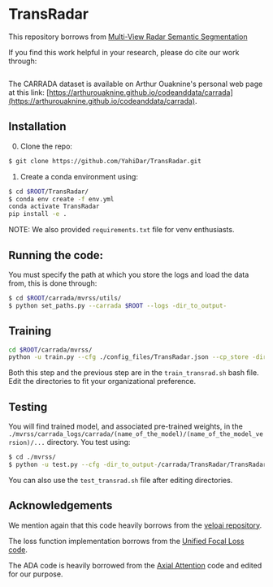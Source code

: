 # TransRadar


This repository borrows from [Multi-View Radar Semantic Segmentation](https://github.com/valeoai/MVRSS)

If you find this work helpful in your research, please do cite our work through:

```
```


The CARRADA dataset is available on Arthur Ouaknine's personal web page at this link: [https://arthurouaknine.github.io/codeanddata/carrada](https://arthurouaknine.github.io/codeanddata/carrada).


## Installation

0. Clone the repo:

```bash
$ git clone https://github.com/YahiDar/TransRadar.git
```

1. Create a conda environment using:

```bash
$ cd $ROOT/TransRadar/
$ conda env create -f env.yml
conda activate TransRadar
pip install -e .
```

NOTE: We also provided `requirements.txt` file for venv enthusiasts.

## Running the code:

You must specify the path at which you store the logs and load the data from, this is done through:

```bash
$ cd $ROOT/carrada/mvrss/utils/
$ python set_paths.py --carrada $ROOT --logs -dir_to_output-
```

## Training

```bash
cd $ROOT/carrada/mvrss/ 
python -u train.py --cfg ./config_files/TransRadar.json --cp_store -dir_to_checkpoint_store-
```

Both this step and the previous step are in the ```train_transrad.sh``` bash file. Edit the directories to fit your organizational preference.

## Testing

You will find trained model, and associated pre-trained weights, in the ```./mvrss/carrada_logs/carrada/(name_of_the_model)/(name_of_the_model_version)/...``` directory. You test using:

```bash
$ cd ./mvrss/ 
$ python -u test.py --cfg -dir_to_output-/carrada/TransRadar/TransRadar_1/config.json
```

You can also use the ```test_transrad.sh``` file after editing directories.

## Acknowledgements

We mention again that this code heavily borrows from the [veloai repository](https://github.com/valeoai/MVRSS). 

The loss function implementation borrows from the [Unified Focal Loss code](https://github.com/mlyg/unified-focal-loss).

The ADA code is heavily borrowed from the [Axial Attention](https://github.com/lucidrains/axial-attention) code and edited for our purpose.


